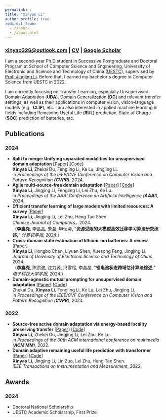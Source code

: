 ```yaml
---
permalink: /
title: "Xinyao Li"
author_profile: true
redirect_from: 
  - /about/
  - /about.html
---
```


### [xinyao326@outlook.com](mailto:xinyao326@outlook.com) | [CV](/assets/en_cv.pdf) | [Google Scholar](https://scholar.google.com/citations?user=lO0a_BUAAAAJ)
I am a second-year Ph.D student in Successive Postgraduate and Doctoral Program at School of Computer Science and Engineering, University of Electronic and Science and Technology of China ([UESTC](https://www.uestc.edu.cn/)), supervised by [Prof. Jingjing Li](https://lijin118.github.io). Before that, I earned my bachelor's degree in Computer Science from UESTC in 2022.

I am currently focusing on Transfer Learning, especially Unsupervised Domain Adaptation (**UDA**), Domain Generalization (**DG**) and relevant transfer settings, as well as their applications in computer vision, vision-language models (e.g., **CLIP**), etc. I am also interested in applied machine learning in fields including Remaining Useful Life (**RUL**) prediction, State of Charge (**SOC**) prediction of batteries, etc. 


## Publications
### 2024
- **Split to merge: Unifying separated modalities for unsupervised domain adaptation**
[[Paper](https://openaccess.thecvf.com/content/CVPR2024/papers/Li_Split_to_Merge_Unifying_Separated_Modalities_for_Unsupervised_Domain_Adaptation_CVPR_2024_paper.pdf)] [[Code](https://github.com/TL-UESTC/UniMoS)] <br>
**Xinyao Li**, Zhekai Du, Fengling Li, Ke Lu, Jingjing Li. <br>
in *Proceedings of the IEEE/CVF Conference on Computer Vision and Pattern Recognition **(CVPR)***, 2024. 
- **Agile multi-source-free domain adaptation**
[[Paper](https://ojs.aaai.org/index.php/AAAI/article/download/29272/30401)] [[Code](https://github.com/TL-UESTC/Bi-ATEN)] <br>
**Xinyao Li**, Jingjing Li, Fengling Li, Lei Zhu, Ke Lu. <br>
in *Proceedings of the AAAI Conference on Artificial Intelligence (**AAAI**)*, 2024. 
- **Efficient transfer learning of large models with limited resources: A survey** [[Paper](/files/24_计算机学报.pdf)] <br>
**Xinyao Li**, Jingjing Li, Lei Zhu, Heng Tao Shen. <br>
*Chinese Journal of Computers*，2024. <br>
（**李鑫尧**, 李晶晶, 朱磊, 申恒涛, "**资源受限的大模型高效迁移学习算法研究综述,**" *计算机学报*, 2024.）
- **Cross-domain state estimation of lithium-ion batteries: A review** [[Paper](/files/24_电子科大学报_锂电池状态跨域估计算法综述.pdf)] <br>
**Xinyao Li**, Hongbo Chen, Liyuan Shen, Xuesong Feng, Jingjing Li. <br>
*Journal of University of Electronic Science and Technology of China*, 2024. <br>
（**李鑫尧**, 陈洪波, 沈力源, 冯雪松, 李晶晶, "**锂电池状态跨域估计算法综述,**" *电子科技大学学报*, 2024.）
- **Domain-agnostic mutual prompting for unsupervised domain adaptation** [[Paper](https://openaccess.thecvf.com/content/CVPR2024/papers/Du_Domain-Agnostic_Mutual_Prompting_for_Unsupervised_Domain_Adaptation_CVPR_2024_paper.pdf)] [[Code](https://github.com/TL-UESTC/DAMP)] <br>
Zhekai Du, **Xinyao Li**, Fengling Li, Ke Lu, Lei Zhu, Jingjing Li. <br>
in *Proceedings of the IEEE/CVF Conference on Computer Vision and Pattern Recognition (**CVPR**)*, 2024.

### 2022
- **Source-free active domain adaptation via energy-based locality preserving transfer** [[Paper](https://dl.acm.org/doi/abs/10.1145/3503161.3548152)] [[Code](https://github.com/TL-UESTC/ELPT)] <br>
**Xinyao Li**, Zhekei Du, Jingjing Li, Lei Zhu, Ke Lu. <br>
in *Proceedings of the 30th ACM international conference on multimedia (**ACM MM**)*, 2022. 
- **Domain adaptive remaining useful life prediction with transformer** [[Paper](https://ieeexplore.ieee.org/abstract/document/9864208/)] [[Code](https://github.com/TL-UESTC/Domain-Adaptive-Remaining-Useful-Life-Prediction-with-Transformer)] <br>
**Xinyao Li**, Jingjing Li, Lin Zuo, Lei Zhu, Heng Tao Shen. <br>
*IEEE Transactions on Instrumentation and Measurement*, 2022.


## Awards
### 2024
- Doctoral National Scholarship
- UESTC Academic Scholarship, First Prize
